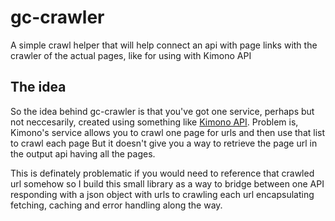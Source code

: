 gc-crawler
==========

A simple crawl helper that will help connect an api with page links with the crawler of the actual pages, like for using with Kimono API

## The idea

So the idea behind gc-crawler is that you've got one service, perhaps but not neccesarily, created using something like [Kimono API](http://kimonolabs.com). Problem is, Kimono's service allows you to crawl one page for urls and then use that list to crawl each page But it doesn't give you a way to retrieve the page url in the output api having all the pages.

This is definately problematic if you would need to reference that crawled url somehow so I build this small library as a way to bridge between one API responding with a json object with urls to crawling each url encapsulating fetching, caching and error handling along the way.

